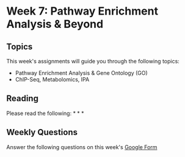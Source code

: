 # Week 7: Pathway Enrichment Analysis & Beyond

## Topics

This week's assignments will guide you through the following topics:
* Pathway Enrichment Analysis & Gene Ontology (GO)
* ChIP-Seq, Metabolomics, IPA

## Reading

Please read the following:
* 
* 
* 


## Weekly Questions

Answer the following questions on this week's [Google Form]()
 
